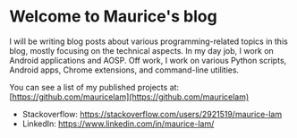 # Welcome to Maurice's blog

I will be writing blog posts about various programming-related topics in this blog, mostly focusing on the technical aspects. In my day job, I work on Android applications and AOSP. Off work, I work on various Python scripts, Android apps, Chrome extensions, and command-line utilities.

You can see a list of my published projects at: [https://github.com/mauricelam](https://github.com/mauricelam)

* Stackoverflow: https://stackoverflow.com/users/2921519/maurice-lam
* LinkedIn: https://www.linkedin.com/in/maurice-lam/

